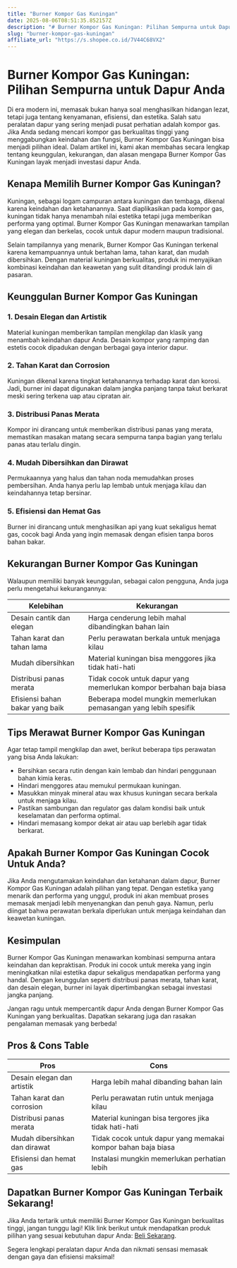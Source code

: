 ```yaml
---
title: "Burner Kompor Gas Kuningan"
date: 2025-08-06T08:51:35.852157Z
description: "# Burner Kompor Gas Kuningan: Pilihan Sempurna untuk Dapur Anda..."
slug: "burner-kompor-gas-kuningan"
affiliate_url: "https://s.shopee.co.id/7V44C68VX2"
---
```

# Burner Kompor Gas Kuningan: Pilihan Sempurna untuk Dapur Anda

Di era modern ini, memasak bukan hanya soal menghasilkan hidangan lezat, tetapi juga tentang kenyamanan, efisiensi, dan estetika. Salah satu peralatan dapur yang sering menjadi pusat perhatian adalah kompor gas. Jika Anda sedang mencari kompor gas berkualitas tinggi yang menggabungkan keindahan dan fungsi, Burner Kompor Gas Kuningan bisa menjadi pilihan ideal. Dalam artikel ini, kami akan membahas secara lengkap tentang keunggulan, kekurangan, dan alasan mengapa Burner Kompor Gas Kuningan layak menjadi investasi dapur Anda.

## Kenapa Memilih Burner Kompor Gas Kuningan?

Kuningan, sebagai logam campuran antara kuningan dan tembaga, dikenal karena keindahan dan ketahanannya. Saat diaplikasikan pada kompor gas, kuningan tidak hanya menambah nilai estetika tetapi juga memberikan performa yang optimal. Burner Kompor Gas Kuningan menawarkan tampilan yang elegan dan berkelas, cocok untuk dapur modern maupun tradisional.

Selain tampilannya yang menarik, Burner Kompor Gas Kuningan terkenal karena kemampuannya untuk bertahan lama, tahan karat, dan mudah dibersihkan. Dengan material kuningan berkualitas, produk ini menyajikan kombinasi keindahan dan keawetan yang sulit ditandingi produk lain di pasaran.

## Keunggulan Burner Kompor Gas Kuningan

### 1. Desain Elegan dan Artistik
Material kuningan memberikan tampilan mengkilap dan klasik yang menambah keindahan dapur Anda. Desain kompor yang ramping dan estetis cocok dipadukan dengan berbagai gaya interior dapur.

### 2. Tahan Karat dan Corrosion
Kuningan dikenal karena tingkat ketahanannya terhadap karat dan korosi. Jadi, burner ini dapat digunakan dalam jangka panjang tanpa takut berkarat meski sering terkena uap atau cipratan air.

### 3. Distribusi Panas Merata
Kompor ini dirancang untuk memberikan distribusi panas yang merata, memastikan masakan matang secara sempurna tanpa bagian yang terlalu panas atau terlalu dingin.

### 4. Mudah Dibersihkan dan Dirawat
Permukaannya yang halus dan tahan noda memudahkan proses pembersihan. Anda hanya perlu lap lembab untuk menjaga kilau dan keindahannya tetap bersinar.

### 5. Efisiensi dan Hemat Gas
Burner ini dirancang untuk menghasilkan api yang kuat sekaligus hemat gas, cocok bagi Anda yang ingin memasak dengan efisien tanpa boros bahan bakar.

## Kekurangan Burner Kompor Gas Kuningan

Walaupun memiliki banyak keunggulan, sebagai calon pengguna, Anda juga perlu mengetahui kekurangannya:

| Kelebihan | Kekurangan |
|------------|------------|
| Desain cantik dan elegan | Harga cenderung lebih mahal dibandingkan bahan lain |
| Tahan karat dan tahan lama | Perlu perawatan berkala untuk menjaga kilau |
| Mudah dibersihkan | Material kuningan bisa menggores jika tidak hati-hati |
| Distribusi panas merata | Tidak cocok untuk dapur yang memerlukan kompor berbahan baja biasa |
| Efisiensi bahan bakar yang baik | Beberapa model mungkin memerlukan pemasangan yang lebih spesifik |

## Tips Merawat Burner Kompor Gas Kuningan

Agar tetap tampil mengkilap dan awet, berikut beberapa tips perawatan yang bisa Anda lakukan:

- Bersihkan secara rutin dengan kain lembab dan hindari penggunaan bahan kimia keras.
- Hindari menggores atau memukul permukaan kuningan.
- Masukkan minyak mineral atau wax khusus kuningan secara berkala untuk menjaga kilau.
- Pastikan sambungan dan regulator gas dalam kondisi baik untuk keselamatan dan performa optimal.
- Hindari memasang kompor dekat air atau uap berlebih agar tidak berkarat.

## Apakah Burner Kompor Gas Kuningan Cocok Untuk Anda?

Jika Anda mengutamakan keindahan dan ketahanan dalam dapur, Burner Kompor Gas Kuningan adalah pilihan yang tepat. Dengan estetika yang menarik dan performa yang unggul, produk ini akan membuat proses memasak menjadi lebih menyenangkan dan penuh gaya. Namun, perlu diingat bahwa perawatan berkala diperlukan untuk menjaga keindahan dan keawetan kuningan.

## Kesimpulan

Burner Kompor Gas Kuningan menawarkan kombinasi sempurna antara keindahan dan kepraktisan. Produk ini cocok untuk mereka yang ingin meningkatkan nilai estetika dapur sekaligus mendapatkan performa yang handal. Dengan keunggulan seperti distribusi panas merata, tahan karat, dan desain elegan, burner ini layak dipertimbangkan sebagai investasi jangka panjang.

Jangan ragu untuk mempercantik dapur Anda dengan Burner Kompor Gas Kuningan yang berkualitas. Dapatkan sekarang juga dan rasakan pengalaman memasak yang berbeda!

## Pros & Cons Table

| **Pros** | **Cons** |
|------------|------------|
| Desain elegan dan artistik | Harga lebih mahal dibanding bahan lain |
| Tahan karat dan corrosion | Perlu perawatan rutin untuk menjaga kilau |
| Distribusi panas merata | Material kuningan bisa tergores jika tidak hati-hati |
| Mudah dibersihkan dan dirawat | Tidak cocok untuk dapur yang memakai kompor bahan baja biasa |
| Efisiensi dan hemat gas | Instalasi mungkin memerlukan perhatian lebih |

## Dapatkan Burner Kompor Gas Kuningan Terbaik Sekarang!

Jika Anda tertarik untuk memiliki Burner Kompor Gas Kuningan berkualitas tinggi, jangan tunggu lagi! Klik link berikut untuk mendapatkan produk pilihan yang sesuai kebutuhan dapur Anda: [Beli Sekarang](https://s.shopee.co.id/7V44C68VX2).

Segera lengkapi peralatan dapur Anda dan nikmati sensasi memasak dengan gaya dan efisiensi maksimal!